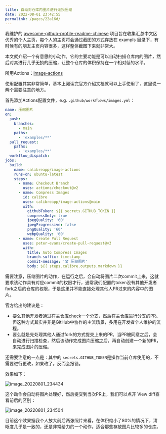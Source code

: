 ```yaml
---
title: 自动对仓库内图片进行无损压缩
date: 2022-08-01 23:42:55
permalink: /pages/22a16d/
---
```



我维护的 [awesome-github-profile-readme-chinese](https://github.com/eryajf/awesome-github-profile-readme-chinese) 项目旨在收集汇总中文区优秀的个人主页，每个人的主页将会通过截图的方式存放在 exampls 目录下，有时候有的朋友主页内容很多，这样整体截图下来就非常大。

本文就介绍一个有意思的小动作，它的主要功能是可以自动扫描仓库内的图片，然后对其进行几乎无损的压缩，让整个仓库的体积保持在一个相对低的水平。

所用Actions：[image-actions](https://github.com/calibreapp/image-actions)

使用配置其实非常简单，基本上阅读完官方介绍文档就可以上手使用了，这里说一两个需要注意的地方。

首先添加Actions配置文件，e.g. `.github/workflows/images.yml`：


```yml
name: 压缩图片
on:
  push:
    branches:
      - main
    paths:
      - 'examples/**'
  pull_request:
    paths:
      - 'examples/**'
  workflow_dispatch:
jobs:
  build:
    name: calibreapp/image-actions
    runs-on: ubuntu-latest
    steps:
      - name: Checkout Branch
        uses: actions/checkout@v2
      - name: Compress Images
        id: calibre
        uses: calibreapp/image-actions@main
        with:
          githubToken: ${{ secrets.GITHUB_TOKEN }}
          compressOnly: true
          jpegQuality: '60'
          jpegProgressive: false
          pngQuality: '60'
          webpQuality: '60'
      - name: Create Pull Request
        uses: peter-evans/create-pull-request@v3
        with:
          title: Auto Compress Images
          branch-suffix: timestamp
          commit-message: '🛠 压缩图片'
          body: ${{ steps.calibre.outputs.markdown }}
```

需要注意，压缩图片的动作，在运行之后，会自动将图片二次commit上来，这就要求该动作具有对应commit的权限才行，通常我们配置的token没有其他开发者fork之后的仓库的权限，于是这里并不能直接处理其他人PR过来的内容中的图片。

官方给出的建议是：

- 要么其他开发者通过在主仓库check一个分支，然后在主仓库进行分支的PR。但这种方式其实并非是GitHub中协作的主流场景，多用在开发者个人维护的流程。
- 要么就是先处理其他人通过fork的方式提交上来的PR，当PR被同意之后，会自动进行扫描检查，然后该动作完成图片压缩之后，再自动创建一个新的PR，来完成图片的压缩。

还需要注意的一点是：其中的 `secrets.GITHUB_TOKEN`是操作当前仓库使用的，不需要进行更改，如果改了，反而会报错。

效果如下：

![image_20220801_234434](https://cdn.staticaly.com/gh/eryajf/tu/main/img/image_20220801_234434.png)

这个动作会自动将图片处理好，然后提交到当次PR上，我们可以点开 View diff查看前后的区别：

![image_20220801_234504](https://cdn.staticaly.com/gh/eryajf/tu/main/img/image_20220801_234504.png)

目前这个效果据我个人放大前后两张照片来看，在体积缩小了80%的情况下，清晰度几乎是一致的，还是非常给力的一个动作，适合那些存放图片比较多的仓库。